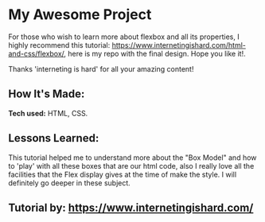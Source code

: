 # My Awesome Project

For those who wish to learn more about flexbox and all its properties, I highly recommend this tutorial: https://www.internetingishard.com/html-and-css/flexbox/, here is my repo with the final design. Hope you like it!.

Thanks 'interneting is hard' for all your amazing content!

## How It's Made:

**Tech used:** HTML, CSS.

## Lessons Learned:

This tutorial helped me to understand more about the "Box Model" and how to 'play' with all these boxes that are our html code, also I really love all the facilities that the Flex display gives at the time of make the style. I will definitely go deeper in these subject.


## Tutorial by: https://www.internetingishard.com/


